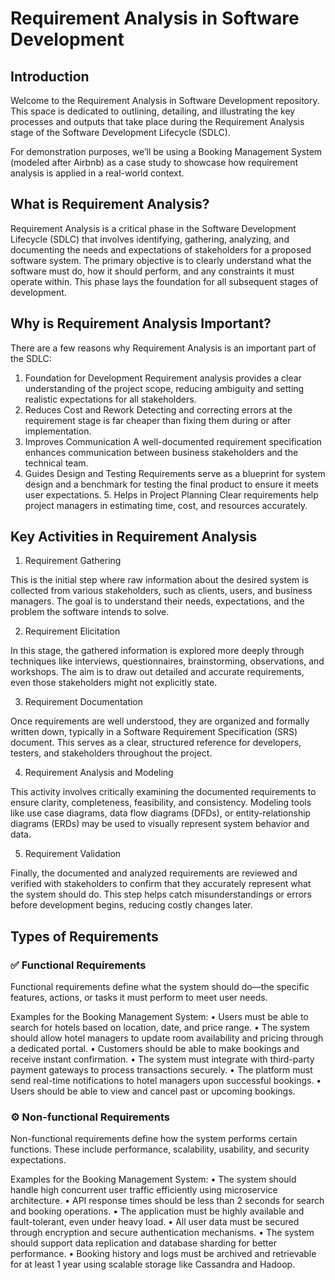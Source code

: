 # Requirement Analysis in Software Development

## Introduction

Welcome to the Requirement Analysis in Software Development repository. This space is dedicated to outlining, detailing, and illustrating the key processes and outputs that take place during the Requirement Analysis stage of the Software Development Lifecycle (SDLC).

For demonstration purposes, we’ll be using a Booking Management System (modeled after Airbnb) as a case study to showcase how requirement analysis is applied in a real-world context.

## What is Requirement Analysis?

Requirement Analysis is a critical phase in the Software Development Lifecycle (SDLC) that involves identifying, gathering, analyzing, and documenting the needs and expectations of stakeholders for a proposed software system. The primary objective is to clearly understand what the software must do, how it should perform, and any constraints it must operate within. This phase lays the foundation for all subsequent stages of development.

## Why is Requirement Analysis Important?

There are a few reasons why Requirement Analysis is an important part of the SDLC:

  1.	Foundation for Development
Requirement analysis provides a clear understanding of the project scope, reducing ambiguity and setting realistic expectations for all stakeholders.
  2.	Reduces Cost and Rework
Detecting and correcting errors at the requirement stage is far cheaper than fixing them during or after implementation.
  3.	Improves Communication
A well-documented requirement specification enhances communication between business stakeholders and the technical team.
  4.	Guides Design and Testing
Requirements serve as a blueprint for system design and a benchmark for testing the final product to ensure it meets user expectations.
	5.	Helps in Project Planning
Clear requirements help project managers in estimating time, cost, and resources accurately.

## Key Activities in Requirement Analysis


1. Requirement Gathering

This is the initial step where raw information about the desired system is collected from various stakeholders, such as clients, users, and business managers. The goal is to understand their needs, expectations, and the problem the software intends to solve.

2. Requirement Elicitation

In this stage, the gathered information is explored more deeply through techniques like interviews, questionnaires, brainstorming, observations, and workshops. The aim is to draw out detailed and accurate requirements, even those stakeholders might not explicitly state.

3. Requirement Documentation

Once requirements are well understood, they are organized and formally written down, typically in a Software Requirement Specification (SRS) document. This serves as a clear, structured reference for developers, testers, and stakeholders throughout the project.

4. Requirement Analysis and Modeling

This activity involves critically examining the documented requirements to ensure clarity, completeness, feasibility, and consistency. Modeling tools like use case diagrams, data flow diagrams (DFDs), or entity-relationship diagrams (ERDs) may be used to visually represent system behavior and data.

5. Requirement Validation

Finally, the documented and analyzed requirements are reviewed and verified with stakeholders to confirm that they accurately represent what the system should do. This step helps catch misunderstandings or errors before development begins, reducing costly changes later.

## Types of Requirements

### ✅ Functional Requirements

Functional requirements define what the system should do—the specific features, actions, or tasks it must perform to meet user needs.

Examples for the Booking Management System:
	•	Users must be able to search for hotels based on location, date, and price range.
	•	The system should allow hotel managers to update room availability and pricing through a dedicated portal.
	•	Customers should be able to make bookings and receive instant confirmation.
	•	The system must integrate with third-party payment gateways to process transactions securely.
	•	The platform must send real-time notifications to hotel managers upon successful bookings.
	•	Users should be able to view and cancel past or upcoming bookings.

### ⚙️ Non-functional Requirements

Non-functional requirements define how the system performs certain functions. These include performance, scalability, usability, and security expectations.

Examples for the Booking Management System:
	•	The system should handle high concurrent user traffic efficiently using microservice architecture.
	•	API response times should be less than 2 seconds for search and booking operations.
	•	The application must be highly available and fault-tolerant, even under heavy load.
	•	All user data must be secured through encryption and secure authentication mechanisms.
	•	The system should support data replication and database sharding for better performance.
	•	Booking history and logs must be archived and retrievable for at least 1 year using scalable storage like Cassandra and Hadoop.
